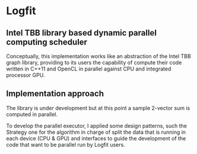 # Logfit
## Intel TBB library based dynamic parallel computing scheduler
Conceptually, this implementation works like an abstraction of the Intel TBB graph library, providing to its users the capability of compute their code written in C++11 and OpenCL in parallel against CPU and integrated processor GPU.

## Implementation approach
The library is under development but at this point a sample 2-vector sum is computed in parallel. 

To develop the parallel executor, I applied some design patterns, such the Strategy one for the algorithm in charge of split the data that is running in each device (CPU & GPU) and interfaces to guide the development of the code that want to be parallel run by Logfit users.
